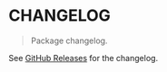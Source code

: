 # CHANGELOG

> Package changelog.

See [GitHub Releases](https://github.com/stdlib-js/stats-base-dnanminabs/releases) for the changelog.